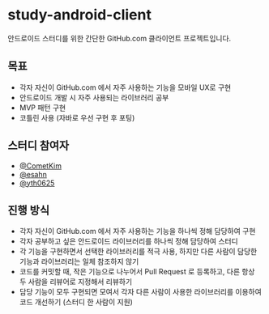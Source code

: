 # study-android-client
안드로이드 스터디를 위한 간단한 GitHub.com 클라이언트 프로젝트입니다.

## 목표
* 각자 자신이 GitHub.com 에서 자주 사용하는 기능을 모바일 UX로 구현
* 안드로이드 개발 시 자주 사용되는 라이브러리 공부
* MVP 패턴 구현
* 코틀린 사용 (자바로 우선 구현 후 포팅)

## 스터디 참여자
* [@CometKim](https://github.com/CometKim)
* [@esahn](https://github.com/esahn)
* [@yth0625](https://github.com/yth0625)

## 진행 방식
* 각자 자신이 GitHub.com 에서 자주 사용하는 기능을 하나씩 정해 담당하여 구현
* 각자 공부하고 싶은 안드로이드 라이브러리를 하나씩 정해 담당하여 스터디
* 각 기능을 구현하면서 선택한 라이브러리를 적극 사용, 하지만 다른 사람이 담당한 기능과 라이브러리는 일체 참조하지 않기
* 코드를 커밋할 때, 작은 기능으로 나누어서 Pull Request 로 등록하고, 다른 항상 두 사람을 리뷰어로 지정해서 리뷰하기
* 담당 기능이 모두 구현되면 모여서 각자 다른 사람이 사용한 라이브러리를 이용하여 코드 개선하기 (스터디 한 사람이 지원)
